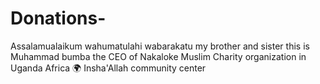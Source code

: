 # Donations-
Assalamualaikum wahumatulahi wabarakatu my brother and sister this is Muhammad bumba the CEO of Nakaloke Muslim Charity organization in Uganda Africa 🌍 Insha'Allah community center 
